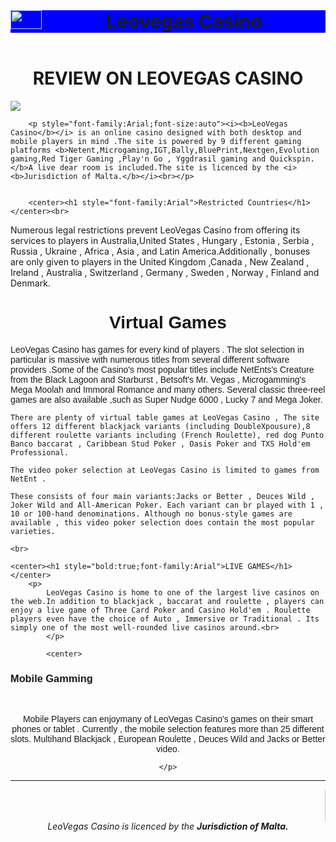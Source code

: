 <html>
 <head>
	 <meta charset="UTF-8"/>
	 <link rel="stylesheet" href="" type="text/css"/>
 </head>
	 <body >
<div style="background-color:blue">
<center>
	<img align="left" src="https://drive.google.com/uc?export=view&id=15Ddh-RlcgTwJfgilkQFdS-v0A2Py5OZi" width=50 height=30/>
	<small style="font-size:30px"><b>Leovegas Casino</b></small>
</center>
</div>
<br>
	<center>
<h1 style="bold:true">REVIEW ON LEOVEGAS CASINO </h1>
</center>
	<img src="https://drive.google.com/uc?export=view&id=15Ddh-RlcgTwJfgilkQFdS-v0A2Py5OZi"/>
	
		<p style="font-family:Arial;font-size:auto"><i><b>LeoVegas Casino</b></i> is an online casino designed with both desktop and mobile players in mind .The site is powered by 9 different gaming platforms <b>Netent,Microgaming,IGT,Bally,BluePrint,Nextgen,Evolution gaming,Red Tiger Gaming ,Play'n Go , Yggdrasil gaming and Quickspin.</b>A live dear room is included.The site is licenced by the <i><b>Jurisdiction of Malta.</b></i><br></p>
		
		
		<center><h1 style="font-family:Arial">Restricted Countries</h1></center><br>

<p>Numerous legal restrictions prevent LeoVegas Casino from offering its services to players in Australia,United States , Hungary , Estonia , Serbia , Russia , Ukraine , Africa , Asia , and Latin America.Additionally , bonuses are only given to players in the United Kingdom ,Canada , New Zealand , Ireland , Australia , Switzerland , Germany , Sweden , Norway , Finland and Denmark.
<br>
</p>
<center><h1 style="font-family:Arial">Virtual Games</h1></center>
<p  style="font-family:Arial;font-size:auto">
	LeoVegas Casino has games for every kind of players . The slot selection in particular is massive with numerous titles from several different software providers .Some of the Casino's most popular titles include NetEnts's Creature from the Black Lagoon and Starburst , Betsoft's Mr. Vegas , Microgamming's Mega Moolah and Immoral Romance and many others. Several classic three-reel games are also available ,such as Super Nudge 6000 , Lucky 7 and Mega Joker.

	There are plenty of virtual table games at LeoVegas Casino , The site offers 12 different blackjack variants (including DoubleXpousure),8 different roulette variants including (French Roulette), red dog Punto Banco baccarat , Caribbean Stud Poker , Oasis Poker and TXS Hold'em Professional.

	The video poker selection at LeoVegas Casino is limited to games from NetEnt .

	These consists of four main variants:Jacks or Better , Deuces Wild , Joker Wild and All-American Poker. Each variant can br played with 1 , 10 or 100-hand denominations. Although no bonus-style games are available , this video poker selection does contain the most popular varieties.

	<br>
</p>
	
	<center><h1 style="bold:true;font-family:Arial">LIVE GAMES</h1></center>
		<p>
			LeoVegas Casino is home to one of the largest live casinos on the web.In addition to blackjack , baccarat and roulette , players can enjoy a live game of Three Card Poker and Casino Hold'em . Roulette players even have the choice of Auto , Immersive or Traditional . Its simply one of the most well-rounded live casinos around.<br>
			</p>
			
			<center>
<h3 style="font-family:Arial;font-size:auto">Mobile Gamming</h3></center><br>
<center>
<p style="font-family:Arial;font-size:auto">
	Mobile Players can enjoymany of LeoVegas Casino's games on their smart phones or tablet . Currently , the mobile selection features more than 25 different slots.
	Multihand Blackjack , European Roulette , Deuces Wild and Jacks or Better video.

	</p>
</center>
<center>
<hr>
<marquee>
<img align="left" src="https://drive.google.com/uc?export=view&id=15Ddh-RlcgTwJfgilkQFdS-v0A2Py5OZi" width=50 height=50/>
<small style="font-size:30px"><b>Leovegas Casino</b></small>
</marquee>
</center>

<center>
<footer><i>LeoVegas Casino is licenced by the <b>Jurisdiction of Malta.</b></i></footer>
</center>

</body>
</html>
